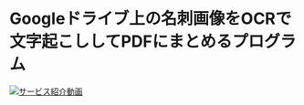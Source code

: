 # Googleドライブ上の名刺画像をOCRで文字起こししてPDFにまとめるプログラム



[![サービス紹介動画](https://user-images.githubusercontent.com/84756197/173222007-3aefa245-4c0e-45e6-9855-91f0e3be89ed.png)](https://youtu.be/5aKI900iGVo?t=1336)
